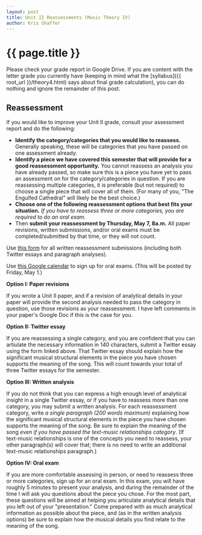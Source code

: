 ```yaml
---
layout: post
title: Unit II Reassessments (Music Theory IV) 
author: Kris Shaffer
---
```


# {{ page.title }}

Please check your grade report in Google Drive. If you are content with the letter grade you currently have (keeping in mind what the [syllabus]({{ root_url }}/theory4.html) says about final grade calculation), you can do nothing and ignore the remainder of this post.

## Reassessment

If you would like to improve your Unit II grade, consult your assessment report and do the following:

- **Identify the category/categories that you would like to reassess.** Generally speaking, these will be categories that you have passed on one assessment already.  
- **Identify a piece we have covered this semester that will provide for a good reassessment opportunity.** You cannot reassess an analysis you have already passed, so make sure this is a piece you have yet to pass an assessment on for the category/categories in question. If you are reassessing multiple categories, it is preferable (but not required) to choose a single piece that will cover all of them. (For many of you, "The Engulfed Cathedral" will likely be the best choice.)  
- **Choose one of the following reassessment options that best fits your situation.** *If you have to reassess three or more categories, you are required to do an oral exam.*  
- Then **submit your reassessment by Thursday, May 7, 8a.m.** All paper revisions, written submissions, and/or oral exams must be completed/submitted by that time, or they will not count. 

Use [this form](https://docs.google.com/forms/d/1s4vI6OQ0aC3w_1sSYG_KeTBtnDAiTQBEh5B10uR-B3E/viewform?usp=send_form) for all written reassessment submissions (including both Twitter essays and paragraph analyses).

Use [this Google calendar]() to sign up for oral exams. (This will be posted by Friday, May 1.)

**Option I: Paper revisions**

If you wrote a Unit II paper, and if a revision of analytical details in your paper will provide the second analysis needed to pass the category in question, use those revisions as your reassessment. I have left comments in your paper's Google Doc if this is the case for you.

**Option II: Twitter essay**

If you are reassessing a single category, and you are confident that you can artiulate the necessary information in 140 characters, submit a Twitter essay using the form linked above. That Twitter essay should explain how the significant musical structural elements in the piece you have chosen supports the meaning of the song. This will count towards your total of three Twitter essays for the semester.

**Option III: Written analysis**

If you do not think that you can express a high enough level of analytical insight in a single Twitter essay, or if you have to reassess more than one category, you may submit a written analysis. For each reassessment category, write *a single paragraph (200 words maximum)* explaining how the significant musical structural elements in the piece you have chosen supports the meaning of the song. Be sure to explain the meaning of the song *even if you have passed the text-music relationships category*. (If text-music relationships is one of the concepts you need to reassess, your other paragraph(s) will cover that; there is no need to write an additional text-music relationships paragraph.)

**Option IV: Oral exam**

If you are more comfortable assessing in person, or need to reassess three or more categories, sign up for an oral exam. In this exam, you will have roughly 5 minutes to present your analysis, and during the remainder of the time I will ask you questions about the piece you chose. For the most part, these questions will be aimed at helping you articulate analytical details that you left out of your "presentation." Come prepared with as much analytical information as possible about the piece, and (as in the written analysis options) be sure to explain how the musical details you find relate to the meaning of the song.